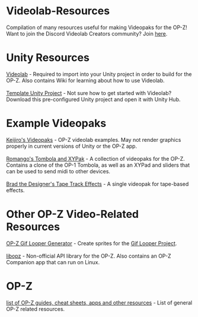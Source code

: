 # Videolab-Resources
Compilation of many resources useful for making Videopaks for the OP-Z! Want to join the Discord Videolab Creators community? Join [here](https://discord.gg/rGvHX6W).

# Unity Resources
[Videolab](https://github.com/teenageengineering/videolab) - Required to import into your Unity project in order to build for the OP-Z. Also contains Wiki for learning about how to use Videolab.
\
\
[Template Unity Project](https://github.com/Videolab-Creators-Group/Videopak-Template) - Not sure how to get started with Videolab? Download this pre-configured Unity project and open it with Unity Hub.

# Example Videopaks
[Keijiro's Videopaks](https://github.com/keijiro/VideolabTest) - OP-Z videolab examples. May not render graphics properly in current versions of Unity or the OP-Z app.
\
\
[Romango's Tombola and XYPak](https://github.com/Romano-Garmez/Romans-VideoPaks) - A collection of videopaks for the OP-Z. Contains a clone of the OP-1 Tombola, as well as an XYPad and sliders that can be used to send midi to other devices.
\
\
[Brad the Designer's Tape Track Effects](https://github.com/Videolab-Creators-Group/Tape-Track-Videopak) - A single videopak for tape-based effects.

# Other OP-Z Video-Related Resources
[OP-Z Gif Looper Generator](https://github.com/juliensnz/opz-gif) - Create sprites for the [Gif Looper Project](https://www.synthpaks.com/collections/frontpage/products/gif-looper-template-project-beta).
\
\
[libopz](https://github.com/patriciogonzalezvivo/libopz) - Non-official API library for the OP-Z. Also contains an OP-Z Companion app that can run on Linux.

# OP-Z
[list of OP-Z guides, cheat sheets, apps and other resources](https://op-forums.com/t/a-list-of-op-z-guides-cheat-sheets-apps-and-other-resources/17669/1) - List of general OP-Z related resources.
